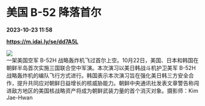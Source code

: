 # 美国 B-52 降落首尔

**2023-10-23 11:58**

**https://m.idai.ly/se/dd7A5L**

![](http://pic.yupoo.com/fotomag/4301a420/825a8050.jpg)  
一架美国空军 B-52H 战略轰炸机飞过首尔上空。10月22日，美国、日本和韩国在朝鲜半岛首次实施三国联合空中军演。本次演习以美日韩战斗机护卫美军 B-52H 战略轰炸机的编队飞行方式进行。韩国表示本次演习旨在强化美日韩三方安全合作，提升共同应对朝鲜日益增长的核威胁能力。朝鲜中央通讯社发表文章警告称闯进敌方地区的美国核战略资产将成为朝鲜武装力量的首个消灭对象。摄影师：Kim Jae-Hwan